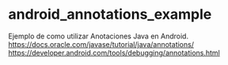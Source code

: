 # android_annotations_example
Ejemplo de como utilizar Anotaciones Java en Android. https://docs.oracle.com/javase/tutorial/java/annotations/  https://developer.android.com/tools/debugging/annotations.html
